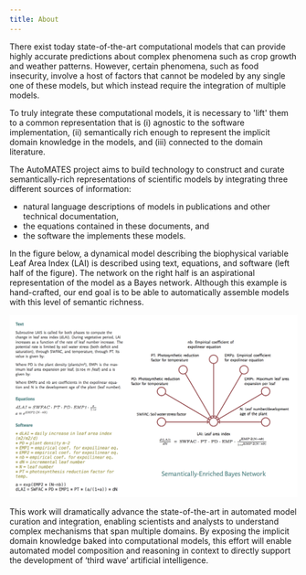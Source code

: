 ```yaml
---
title: About
---
```


There exist today state-of-the-art computational models that can provide highly
accurate predictions about complex phenomena such as crop growth and weather
patterns. However, certain phenomena, such as food insecurity, involve a host of
factors that cannot be modeled by any single one of these models, but which
instead require the integration of multiple models.

To truly integrate these computational models, it is necessary to 'lift' them to
a common representation that is (i) agnostic to the software implementation,
(ii) semantically rich enough to represent the implicit domain knowledge in the
models, and (iii) connected to the domain literature.


The AutoMATES project aims to build technology to construct and curate
semantically-rich representations of scientific models by integrating three
different sources of information:

- natural language descriptions of models in publications and other technical documentation,
- the equations contained in these documents, and
- the software the implements these models.


In the figure below, a dynamical model describing the biophysical variable Leaf
Area Index (LAI) is described using text, equations, and software (left half of
the figure). The network on the right half is an aspirational representation of
the model as a Bayes network. Although this example is hand-crafted, our end
goal is to be able to automatically assemble models with this level of semantic
richness.

![confluence_example](confluence_example.png)

This work will dramatically advance the state-of-the-art in automated model
curation and integration, enabling scientists and analysts to understand complex
mechanisms that span multiple domains. By exposing the implicit domain knowledge
baked into computational models, this effort will enable automated model
composition and reasoning in context to directly support the development of
‘third wave’ artificial intelligence.
